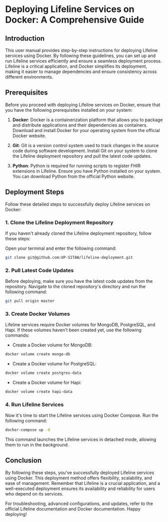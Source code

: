 # Deploying Lifeline Services on Docker: A Comprehensive Guide

## Introduction

This user manual provides step-by-step instructions for deploying Lifeline services using Docker. By following these guidelines, you can set up and run Lifeline services efficiently and ensure a seamless deployment process. Lifeline is a critical application, and Docker simplifies its deployment, making it easier to manage dependencies and ensure consistency across different environments.

## Prerequisites

Before you proceed with deploying Lifeline services on Docker, ensure that you have the following prerequisites installed on your system:

1. **Docker**: Docker is a containerization platform that allows you to package and distribute applications and their dependencies as containers. Download and install Docker for your operating system from the official Docker website.

2. **Git**: Git is a version control system used to track changes in the source code during software development. Install Git on your system to clone the Lifeline deployment repository and pull the latest code updates.

3. **Python**: Python is required for running scripts to register FHIR extensions in Lifeline. Ensure you have Python installed on your system. You can download Python from the official Python website.

## Deployment Steps

Follow these detailed steps to successfully deploy Lifeline services on Docker:

### 1. Clone the Lifeline Deployment Repository

If you haven't already cloned the Lifeline deployment repository, follow these steps:

Open your terminal and enter the following command:

```bash
git clone git@github.com:UP-SITAW/lifeline-deployment.git
```

### 2. Pull Latest Code Updates

Before deploying, make sure you have the latest code updates from the repository. Navigate to the cloned repository's directory and run the following command:

```bash
git pull origin master
```

### 3. Create Docker Volumes

Lifeline services require Docker volumes for MongoDB, PostgreSQL, and Hapi. If these volumes haven't been created yet, use the following commands:

- Create a Docker volume for MongoDB:

```bash
docker volume create mongo-db
```

- Create a Docker volume for PostgreSQL:

```bash
docker volume create postgres-data
```

- Create a Docker volume for Hapi:

```bash
docker volume create hapi-data
```

### 4. Run Lifeline Services

Now it's time to start the Lifeline services using Docker Compose. Run the following command:

```bash
docker-compose up -d
```

This command launches the Lifeline services in detached mode, allowing them to run in the background.

## Conclusion

By following these steps, you've successfully deployed Lifeline services using Docker. This deployment method offers flexibility, scalability, and ease of management. Remember that Lifeline is a crucial application, and a well-executed deployment ensures its availability and reliability for users who depend on its services.

For troubleshooting, advanced configurations, and updates, refer to the official Lifeline documentation and Docker documentation. Happy deploying!
